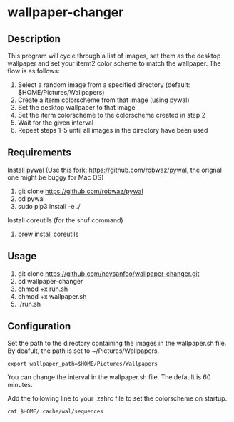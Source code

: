# wallpaper-changer

## Description
This program will cycle through a list of images, set them as the desktop wallpaper and set your iterm2 color scheme to match the wallpaper.
The flow is as follows:
1. Select a random image from a specified directory (default: $HOME/Pictures/Wallpapers)
2. Create a iterm colorscheme from that image (using pywal)
3. Set the desktop wallpaper to that image
4. Set the iterm colorscheme to the colorscheme created in step 2
5. Wait for the given interval
6. Repeat steps 1-5 until all images in the directory have been used

## Requirements
Install pywal (Use this fork: https://github.com/robwaz/pywal, the orignal one might be buggy for Mac OS)
1. git clone https://github.com/robwaz/pywal
2. cd pywal
3. sudo pip3 install -e ./

Install coreutils (for the shuf command)
1. brew install coreutils

## Usage
1. git clone https://github.com/neysanfoo/wallpaper-changer.git
2. cd wallpaper-changer
3. chmod +x run.sh
4. chmod +x wallpaper.sh
5. ./run.sh

## Configuration
Set the path to the directory containing the images in the wallpaper.sh file.
By deafult, the path is set to ~/Pictures/Wallpapers.
```
export wallpaper_path=$HOME/Pictures/Wallpapers
```
You can change the interval in the wallpaper.sh file. The default is 60 minutes.

Add the following line to your .zshrc file to set the colorscheme on startup.
```
cat $HOME/.cache/wal/sequences
```

